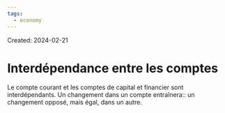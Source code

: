 ```yaml
---
tags:
  - economy
---
```

Created: 2024-02-21

# Interdépendance entre les comptes

Le compte courant et les comptes de capital et financier sont interdépendants. Un changement dans un compte entraînera:: un changement opposé, mais égal, dans un autre.
<!--SR:!2024-02-28,3,250-->